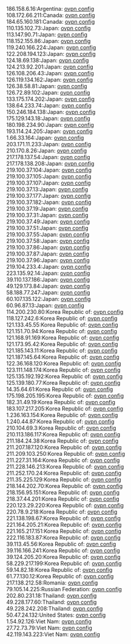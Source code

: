 186.158.6.16:Argentina: [ovpn config](vpn/186_158_6_16.ovpn)  
108.172.66.211:Canada: [ovpn config](vpn/108_172_66_211.ovpn)  
184.65.160.181:Canada: [ovpn config](vpn/184_65_160_181.ovpn)  
110.135.102.73:Japan: [ovpn config](vpn/110_135_102_73.ovpn)  
113.147.90.71:Japan: [ovpn config](vpn/113_147_90_71.ovpn)  
118.152.155.86:Japan: [ovpn config](vpn/118_152_155_86.ovpn)  
119.240.166.224:Japan: [ovpn config](vpn/119_240_166_224.ovpn)  
122.208.194.123:Japan: [ovpn config](vpn/122_208_194_123.ovpn)  
124.18.69.138:Japan: [ovpn config](vpn/124_18_69_138.ovpn)  
124.213.92.201:Japan: [ovpn config](vpn/124_213_92_201.ovpn)  
126.108.206.43:Japan: [ovpn config](vpn/126_108_206_43.ovpn)  
126.119.134.162:Japan: [ovpn config](vpn/126_119_134_162.ovpn)  
126.38.58.81:Japan: [ovpn config](vpn/126_38_58_81.ovpn)  
126.72.89.102:Japan: [ovpn config](vpn/126_72_89_102.ovpn)  
133.175.174.202:Japan: [ovpn config](vpn/133_175_174_202.ovpn)  
138.64.233.74:Japan: [ovpn config](vpn/138_64_233_74.ovpn)  
150.246.184.138:Japan: [ovpn config](vpn/150_246_184_138.ovpn)  
175.129.143.18:Japan: [ovpn config](vpn/175_129_143_18.ovpn)  
180.198.234.90:Japan: [ovpn config](vpn/180_198_234_90.ovpn)  
193.114.24.205:Japan: [ovpn config](vpn/193_114_24_205.ovpn)  
1.66.33.164:Japan: [ovpn config](vpn/1_66_33_164.ovpn)  
203.171.11.233:Japan: [ovpn config](vpn/203_171_11_233.ovpn)  
210.170.8.26:Japan: [ovpn config](vpn/210_170_8_26.ovpn)  
217.178.137.54:Japan: [ovpn config](vpn/217_178_137_54.ovpn)  
217.178.138.208:Japan: [ovpn config](vpn/217_178_138_208.ovpn)  
219.100.37.104:Japan: [ovpn config](vpn/219_100_37_104.ovpn)  
219.100.37.105:Japan: [ovpn config](vpn/219_100_37_105.ovpn)  
219.100.37.107:Japan: [ovpn config](vpn/219_100_37_107.ovpn)  
219.100.37.13:Japan: [ovpn config](vpn/219_100_37_13.ovpn)  
219.100.37.177:Japan: [ovpn config](vpn/219_100_37_177.ovpn)  
219.100.37.182:Japan: [ovpn config](vpn/219_100_37_182.ovpn)  
219.100.37.19:Japan: [ovpn config](vpn/219_100_37_19.ovpn)  
219.100.37.31:Japan: [ovpn config](vpn/219_100_37_31.ovpn)  
219.100.37.49:Japan: [ovpn config](vpn/219_100_37_49.ovpn)  
219.100.37.51:Japan: [ovpn config](vpn/219_100_37_51.ovpn)  
219.100.37.55:Japan: [ovpn config](vpn/219_100_37_55.ovpn)  
219.100.37.58:Japan: [ovpn config](vpn/219_100_37_58.ovpn)  
219.100.37.86:Japan: [ovpn config](vpn/219_100_37_86.ovpn)  
219.100.37.87:Japan: [ovpn config](vpn/219_100_37_87.ovpn)  
219.100.37.96:Japan: [ovpn config](vpn/219_100_37_96.ovpn)  
219.104.233.4:Japan: [ovpn config](vpn/219_104_233_4.ovpn)  
223.135.92.14:Japan: [ovpn config](vpn/223_135_92_14.ovpn)  
39.110.137.186:Japan: [ovpn config](vpn/39_110_137_186.ovpn)  
49.129.173.84:Japan: [ovpn config](vpn/49_129_173_84.ovpn)  
58.188.77.247:Japan: [ovpn config](vpn/58_188_77_247.ovpn)  
60.107.135.122:Japan: [ovpn config](vpn/60_107_135_122.ovpn)  
60.96.87.13:Japan: [ovpn config](vpn/60_96_87_13.ovpn)  
114.200.230.80:Korea Republic of: [ovpn config](vpn/114_200_230_80.ovpn)  
118.127.242.6:Korea Republic of: [ovpn config](vpn/118_127_242_6.ovpn)  
121.133.45.55:Korea Republic of: [ovpn config](vpn/121_133_45_55.ovpn)  
121.151.70.94:Korea Republic of: [ovpn config](vpn/121_151_70_94.ovpn)  
121.168.91.169:Korea Republic of: [ovpn config](vpn/121_168_91_169.ovpn)  
121.173.95.42:Korea Republic of: [ovpn config](vpn/121_173_95_42.ovpn)  
121.185.143.11:Korea Republic of: [ovpn config](vpn/121_185_143_11.ovpn)  
121.187.145.64:Korea Republic of: [ovpn config](vpn/121_187_145_64.ovpn)  
122.36.168.120:Korea Republic of: [ovpn config](vpn/122_36_168_120.ovpn)  
123.111.148.174:Korea Republic of: [ovpn config](vpn/123_111_148_174.ovpn)  
125.135.192.192:Korea Republic of: [ovpn config](vpn/125_135_192_192.ovpn)  
125.139.180.77:Korea Republic of: [ovpn config](vpn/125_139_180_77.ovpn)  
14.35.64.61:Korea Republic of: [ovpn config](vpn/14_35_64_61.ovpn)  
175.198.205.195:Korea Republic of: [ovpn config](vpn/175_198_205_195.ovpn)  
182.31.49.19:Korea Republic of: [ovpn config](vpn/182_31_49_19.ovpn)  
183.107.217.205:Korea Republic of: [ovpn config](vpn/183_107_217_205.ovpn)  
1.236.163.154:Korea Republic of: [ovpn config](vpn/1_236_163_154.ovpn)  
1.240.44.87:Korea Republic of: [ovpn config](vpn/1_240_44_87.ovpn)  
210.104.69.3:Korea Republic of: [ovpn config](vpn/210_104_69_3.ovpn)  
210.113.186.117:Korea Republic of: [ovpn config](vpn/210_113_186_117.ovpn)  
211.184.24.38:Korea Republic of: [ovpn config](vpn/211_184_24_38.ovpn)  
211.207.187.120:Korea Republic of: [ovpn config](vpn/211_207_187_120.ovpn)  
211.209.103.250:Korea Republic of: [ovpn config](vpn/211_209_103_250.ovpn)  
211.227.31.164:Korea Republic of: [ovpn config](vpn/211_227_31_164.ovpn)  
211.228.146.213:Korea Republic of: [ovpn config](vpn/211_228_146_213.ovpn)  
211.252.170.24:Korea Republic of: [ovpn config](vpn/211_252_170_24.ovpn)  
211.35.225.129:Korea Republic of: [ovpn config](vpn/211_35_225_129.ovpn)  
218.144.202.70:Korea Republic of: [ovpn config](vpn/218_144_202_70.ovpn)  
218.156.95.151:Korea Republic of: [ovpn config](vpn/218_156_95_151.ovpn)  
218.37.44.201:Korea Republic of: [ovpn config](vpn/218_37_44_201.ovpn)  
220.123.29.220:Korea Republic of: [ovpn config](vpn/220_123_29_220.ovpn)  
220.78.9.218:Korea Republic of: [ovpn config](vpn/220_78_9_218.ovpn)  
221.138.198.67:Korea Republic of: [ovpn config](vpn/221_138_198_67.ovpn)  
221.164.205.21:Korea Republic of: [ovpn config](vpn/221_164_205_21.ovpn)  
221.165.217.151:Korea Republic of: [ovpn config](vpn/221_165_217_151.ovpn)  
222.116.183.87:Korea Republic of: [ovpn config](vpn/222_116_183_87.ovpn)  
39.113.45.56:Korea Republic of: [ovpn config](vpn/39_113_45_56.ovpn)  
39.116.166.241:Korea Republic of: [ovpn config](vpn/39_116_166_241.ovpn)  
39.124.205.20:Korea Republic of: [ovpn config](vpn/39_124_205_20.ovpn)  
58.229.217.199:Korea Republic of: [ovpn config](vpn/58_229_217_199.ovpn)  
59.14.82.18:Korea Republic of: [ovpn config](vpn/59_14_82_18.ovpn)  
61.77.130.12:Korea Republic of: [ovpn config](vpn/61_77_130_12.ovpn)  
217.138.212.58:Romania: [ovpn config](vpn/217_138_212_58.ovpn)  
79.105.14.225:Russian Federation: [ovpn config](vpn/79_105_14_225.ovpn)  
202.80.231.18:Thailand: [ovpn config](vpn/202_80_231_18.ovpn)  
49.228.177.60:Thailand: [ovpn config](vpn/49_228_177_60.ovpn)  
49.228.242.208:Thailand: [ovpn config](vpn/49_228_242_208.ovpn)  
50.47.24.132:United States: [ovpn config](vpn/50_47_24_132.ovpn)  
1.54.92.126:Viet Nam: [ovpn config](vpn/1_54_92_126.ovpn)  
27.72.73.79:Viet Nam: [ovpn config](vpn/27_72_73_79.ovpn)  
42.119.143.223:Viet Nam: [ovpn config](vpn/42_119_143_223.ovpn)  
